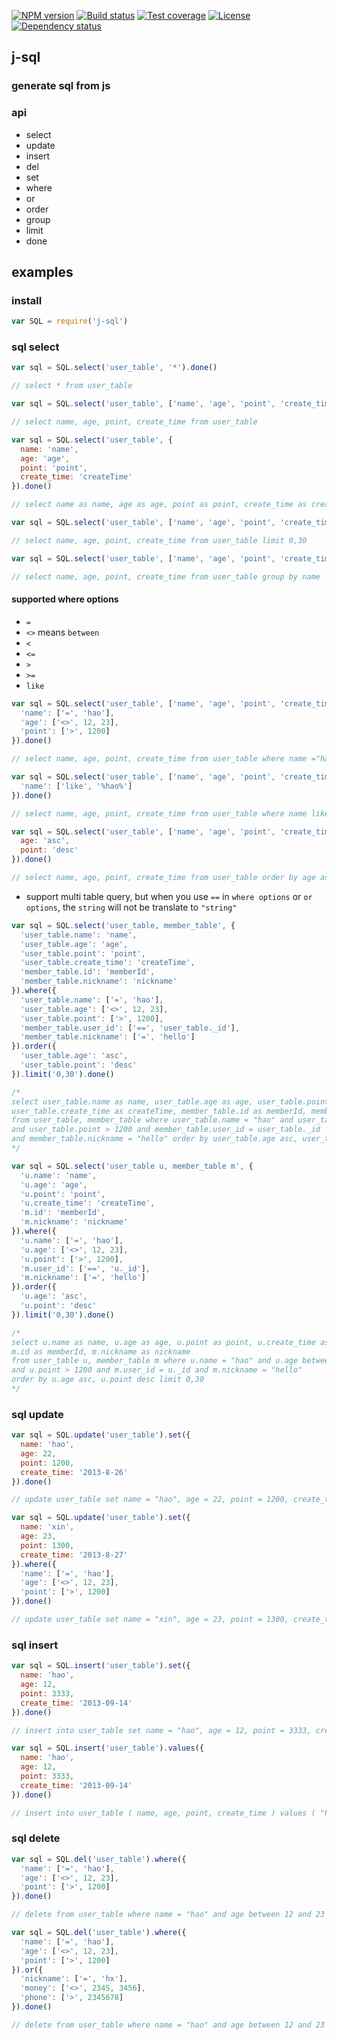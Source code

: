[![NPM version][npm-img]][npm-url]
[![Build status][travis-img]][travis-url]
[![Test coverage][coveralls-img]][coveralls-url]
[![License][license-img]][license-url]
[![Dependency status][david-img]][david-url]

## j-sql

### generate sql from js

### api
* select
* update
* insert
* del
* set
* where
* or
* order
* group
* limit
* done

## examples

### install
```js
var SQL = require('j-sql')
```

### sql select
```js
var sql = SQL.select('user_table', '*').done()

// select * from user_table
```

```js
var sql = SQL.select('user_table', ['name', 'age', 'point', 'create_time']).done()

// select name, age, point, create_time from user_table
```

```js
var sql = SQL.select('user_table', {
  name: 'name',
  age: 'age',
  point: 'point',
  create_time: 'createTime'
}).done()

// select name as name, age as age, point as point, create_time as createTime from user_table
```

```js
var sql = SQL.select('user_table', ['name', 'age', 'point', 'create_time']).limit('0,30').done()

// select name, age, point, create_time from user_table limit 0,30
```

```js
var sql = SQL.select('user_table', ['name', 'age', 'point', 'create_time']).group('name').done()

// select name, age, point, create_time from user_table group by name
```

#### supported where options

* `=`
* `<>` means `between`
* `<`
* `<=`
* `>`
* `>=`
* `like`

```js
var sql = SQL.select('user_table', ['name', 'age', 'point', 'create_time']).where({
  'name': ['=', 'hao'],
  'age': ['<>', 12, 23],
  'point': ['>', 1200]
}).done()

// select name, age, point, create_time from user_table where name ="hao" and age between 12 and 23 and point > 1200
```

```js
var sql = SQL.select('user_table', ['name', 'age', 'point', 'create_time']).where({
  'name': ['like', '%hao%']
}).done()

// select name, age, point, create_time from user_table where name like "%hao%"
```

```js
var sql = SQL.select('user_table', ['name', 'age', 'point', 'create_time']).order({
  age: 'asc',
  point: 'desc'
}).done()

// select name, age, point, create_time from user_table order by age asc, point desc
```

* support multi table query, but when you use `==` in `where options` or `or options`, the `string` will not be translate to `"string"`

```js
var sql = SQL.select('user_table, member_table', {
  'user_table.name': 'name',
  'user_table.age': 'age',
  'user_table.point': 'point',
  'user_table.create_time': 'createTime',
  'member_table.id': 'memberId',
  'member_table.nickname': 'nickname'
}).where({
  'user_table.name': ['=', 'hao'],
  'user_table.age': ['<>', 12, 23],
  'user_table.point': ['>', 1200],
  'member_table.user_id': ['==', 'user_table._id'],
  'member_table.nickname': ['=', 'hello']
}).order({
  'user_table.age': 'asc',
  'user_table.point': 'desc'
}).limit('0,30').done()

/*
select user_table.name as name, user_table.age as age, user_table.point as point,
user_table.create_time as createTime, member_table.id as memberId, member_table.nickname as nickname
from user_table, member_table where user_table.name = "hao" and user_table.age between 12 and 23
and user_table.point > 1200 and member_table.user_id = user_table._id
and member_table.nickname = "hello" order by user_table.age asc, user_table.point desc limit 0,30
*/

```

```js
var sql = SQL.select('user_table u, member_table m', {
  'u.name': 'name',
  'u.age': 'age',
  'u.point': 'point',
  'u.create_time': 'createTime',
  'm.id': 'memberId',
  'm.nickname': 'nickname'
}).where({
  'u.name': ['=', 'hao'],
  'u.age': ['<>', 12, 23],
  'u.point': ['>', 1200],
  'm.user_id': ['==', 'u._id'],
  'm.nickname': ['=', 'hello']
}).order({
  'u.age': 'asc',
  'u.point': 'desc'
}).limit('0,30').done()

/*
select u.name as name, u.age as age, u.point as point, u.create_time as createTime,
m.id as memberId, m.nickname as nickname
from user_table u, member_table m where u.name = "hao" and u.age between 12 and 23
and u.point > 1200 and m.user_id = u._id and m.nickname = "hello"
order by u.age asc, u.point desc limit 0,30
*/
```

### sql update
```js
var sql = SQL.update('user_table').set({
  name: 'hao',
  age: 22,
  point: 1200,
  create_time: '2013-8-26'
}).done()

// update user_table set name = "hao", age = 22, point = 1200, create_time = "2013-8-26"
```

```js
var sql = SQL.update('user_table').set({
  name: 'xin',
  age: 23,
  point: 1300,
  create_time: '2013-8-27'
}).where({
  'name': ['=', 'hao'],
  'age': ['<>', 12, 23],
  'point': ['>', 1200]
}).done()

// update user_table set name = "xin", age = 23, point = 1300, create_time = "2013-8-27" where name ="hao" and age between 12 and 23 and point > 1200
```

### sql insert
```js
var sql = SQL.insert('user_table').set({
  name: 'hao',
  age: 12,
  point: 3333,
  create_time: '2013-09-14'
}).done()

// insert into user_table set name = "hao", age = 12, point = 3333, create_time = "2013-09-14"
```

```js
var sql = SQL.insert('user_table').values({
  name: 'hao',
  age: 12,
  point: 3333,
  create_time: '2013-09-14'
}).done()

// insert into user_table ( name, age, point, create_time ) values ( "hao", 12, 3333, "2013-09-14" )
```

### sql delete
```js
var sql = SQL.del('user_table').where({
  'name': ['=', 'hao'],
  'age': ['<>', 12, 23],
  'point': ['>', 1200]
}).done()

// delete from user_table where name = "hao" and age between 12 and 23 and point > 1200
```

```js
var sql = SQL.del('user_table').where({
  'name': ['=', 'hao'],
  'age': ['<>', 12, 23],
  'point': ['>', 1200]
}).or({
  'nickname': ['=', 'hx'],
  'money': ['<>', 2345, 3456],
  'phone': ['>', 2345678]
}).done()

// delete from user_table where name = "hao" and age between 12 and 23 and point > 1200 or nickname = "hx" or money between 2345 and 3456 or phone > 2345678
```

[npm-img]: https://img.shields.io/npm/v/j-sql.svg?style=flat-square
[npm-url]: https://npmjs.org/package/j-sql
[travis-img]: https://img.shields.io/travis/coderhaoxin/j-sql.svg?style=flat-square
[travis-url]: https://travis-ci.org/coderhaoxin/j-sql
[coveralls-img]: https://img.shields.io/coveralls/coderhaoxin/j-sql.svg?style=flat-square
[coveralls-url]: https://coveralls.io/r/coderhaoxin/j-sql?branch=master
[license-img]: http://img.shields.io/badge/license-MIT-green.svg?style=flat-square
[license-url]: http://opensource.org/licenses/MIT
[david-img]: https://img.shields.io/david/coderhaoxin/j-sql.svg?style=flat-square
[david-url]: https://david-dm.org/coderhaoxin/j-sql
